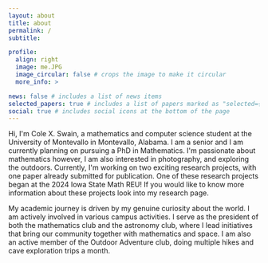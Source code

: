 ```yaml
---
layout: about
title: about
permalink: /
subtitle: 

profile:
  align: right
  image: me.JPG
  image_circular: false # crops the image to make it circular
  more_info: >

news: false # includes a list of news items
selected_papers: true # includes a list of papers marked as "selected={true}"
social: true # includes social icons at the bottom of the page
---
```


Hi, I'm Cole X. Swain, a mathematics and computer science student at the University of Montevallo in Montevallo, Alabama. I am a senior and I am currently planning on pursuing a PhD in Mathematics. I'm passionate about mathematics however, I am also interested in photography, and exploring the outdoors. Currently, I'm working on two exciting research projects, with one paper already submitted for publication. One of these research projects began at the 2024 Iowa State Math REU! If you would like to know more information about these projects look into my research page.
                       
My academic journey is driven by my genuine curiosity about the world. I am actively involved in various campus activities. I serve as the president of both the mathematics club and the astronomy club, where I lead initiatives that bring our community together with mathematics and space. I am also an active member of the Outdoor Adventure club, doing multiple hikes and cave exploration trips a month.
